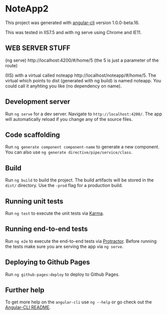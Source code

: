 # NoteApp2

This project was generated with [angular-cli](https://github.com/angular/angular-cli) version 1.0.0-beta.16.

This was tested in IIS7.5 and with ng serve using Chrome and IE11.

## WEB SERVER STUFF
(ng serve) http://localhost:4200/#/home/5 (the 5 is just a parameter of the route)

(IIS) with a virtual called noteapp http://localhost/noteapp/#/home/5.
The virtual which points to dist (generated with ng build) is named noteapp.  You could call it anyhting you like (no dependency on name).


## Development server
Run `ng serve` for a dev server. Navigate to `http://localhost:4200/`. The app will automatically reload if you change any of the source files.

## Code scaffolding

Run `ng generate component component-name` to generate a new component. You can also use `ng generate directive/pipe/service/class`.

## Build

Run `ng build` to build the project. The build artifacts will be stored in the `dist/` directory. Use the `-prod` flag for a production build.

## Running unit tests

Run `ng test` to execute the unit tests via [Karma](https://karma-runner.github.io).

## Running end-to-end tests

Run `ng e2e` to execute the end-to-end tests via [Protractor](http://www.protractortest.org/). 
Before running the tests make sure you are serving the app via `ng serve`.

## Deploying to Github Pages

Run `ng github-pages:deploy` to deploy to Github Pages.

## Further help

To get more help on the `angular-cli` use `ng --help` or go check out the [Angular-CLI README](https://github.com/angular/angular-cli/blob/master/README.md).
